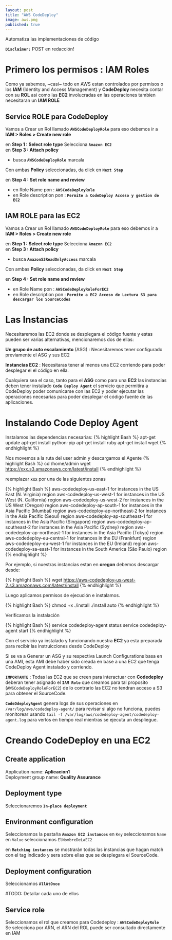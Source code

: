 ```yaml
---
layout: post
title: "AWS CodeDeploy"
image: aws.png
published: true
---
```


Automatiza las implementaciones de código

**`Disclaimer:`** POST en redacción!

Primero los permisos : **IAM Roles**
=======================================

Como ya sabemos, ~casi~ todo en AWS estan controlados por permisos o los **IAM** (Identity and Access Management) y **CodeDeploy** necesita contar con su **ROL** asi como las **EC2** involucradas en las operaciones tambien necesitaran un **IAM ROLE**

Service ROLE para **CodeDeploy**
---------------------------------------


Vamos a Crear un Rol llamado **`AWSCodeDeployRole`** para eso debemos ir a **IAM > Roles > Create new role**

en **Step 1 : Select role type** Selecciona **`Amazon EC2`**  
en **Step 3 : Attach policy**  

- busca **`AWSCodeDeployRole`** marcala

Con ambas **Policy** seleccionadas, da click en **`Next Step`**

en **Step 4 : Set role name and review**  

- en Role Name pon : **`AWSCodeDeployRole`**  
- en Role description pon : **`Permite a CodeDeploy Acceso y gestion de EC2`**


IAM ROLE para las **EC2**
---------------------------------------


Vamos a Crear un Rol llamado **`AWSCodeDeployRole`** para eso debemos ir a **IAM > Roles > Create new role**

en **Step 1 : Select role type** Selecciona **`Amazon EC2`**  
en **Step 3 : Attach policy**  

- busca **`AmazonS3ReadOnlyAccess`** marcala

Con ambas **Policy** seleccionadas, da click en **`Next Step`**

en **Step 4 : Set role name and review**  

- en Role Name pon : **`AWSCodeDeployRoleForEC2`**  
- en Role description pon : **`Permite a EC2 Acceso de Lectura S3 para descargar los SourceCodes`**


Las Instancias 
=======================================

Necesitaremos las EC2 donde se desplegara el código fuente y estas pueden ser varias alternativas, mencionaremos dos de ellas:

**Un grupo de auto escalamiento** (ASG) : Necesitaremos tener configurado previamente el ASG y sus EC2


**Instancias EC2** : Necesitaras tener al menos una EC2 corriendo para poder desplegar el el código en ella.


Cualquiera sea el caso, tanto para el **ASG** como para una **EC2** las instancias deben tener instalado **`Code Deploy Agent`** el servicio que permitira a CodeDeploy poder comunicarse con las EC2 y poder ejecutar las operaciones necesarias para poder desplegar el código fuente de las aplicaciones.



Instalando **Code Deploy Agent**
=======================================

Instalamos las dependencias necesarias:
{% highlight Bash %}
apt-get update
apt-get install python-pip
apt-get install ruby
apt-get install wget
{% endhighlight %}  

Nos movemos a la ruta del user admin y descargamos el Agente
{% highlight Bash %}
cd /home/admin
wget https://xxx.s3.amazonaws.com/latest/install
{% endhighlight %}  


reemplazar **`xxx`** por una de las siguientes zonas

{% highlight Bash %}
aws-codedeploy-us-east-1 for instances in the US East (N. Virginia) region
aws-codedeploy-us-west-1 for instances in the US West (N. California) region
aws-codedeploy-us-west-2 for instances in the US West (Oregon) region
aws-codedeploy-ap-south-1 for instances in the Asia Pacific (Mumbai) region
aws-codedeploy-ap-northeast-2 for instances in the Asia Pacific (Seoul) region
aws-codedeploy-ap-southeast-1 for instances in the Asia Pacific (Singapore) region
aws-codedeploy-ap-southeast-2 for instances in the Asia Pacific (Sydney) region
aws-codedeploy-ap-northeast-1 for instances in the Asia Pacific (Tokyo) region
aws-codedeploy-eu-central-1 for instances in the EU (Frankfurt) region
aws-codedeploy-eu-west-1 for instances in the EU (Ireland) region
aws-codedeploy-sa-east-1 for instances in the South America (São Paulo) region
{% endhighlight %}  


Por ejemplo, si nuestras instancias estan en **oregon** debemos descargar desde:

{% highlight Bash %}
wget https://aws-codedeploy-us-west-2.s3.amazonaws.com/latest/install
{% endhighlight %}  


Luego aplicamos permisos de ejecución e instalamos.

{% highlight Bash %}
chmod +x ./install
./install auto
{% endhighlight %}  


Verificamos la instalación

{% highlight Bash %}
service codedeploy-agent status
service codedeploy-agent start
{% endhighlight %}  

Con el servicio ya instalado y funcionando nuestra **EC2** ya esta preparada para recibir las instruicciones desde CodeDeploy

Si se va a Generar un ASG y su respectiva Launch Configurations basa en una AMI, esta AMI debe haber sido creada en base a una EC2 que tenga CodeDeploy Agent instalado y corriendo.

**`IMPORTANTE`** : Todas las EC2 que se creen para interactuar con **Codedeploy** deberan tener asignado el **`IAM Role`** que creamos para tal proposito (`AWSCodeDeployRoleForEC2`) de lo contrario las EC2 no tendran acceso a S3 para obtener el SourceCode.

**`CodeDdeployAgent`** genera logs de sus operaciones en `/var/log/aws/codedeploy-agent/`  para revisar si algo no funciona, puedes monitorear usando `tail -f /var/log/aws/codedeploy-agent/codedeploy-agent.log` para verlos en tiempo real mientras se ejecuta un despliegue.


Creando CodeDeploy en una **EC2**
=======================================



Create application
---------------------------------------

Application name: **Aplicacion1**   
Deployment group name: **Quality Assurance**  



Deployment type
---------------------------------------
Seleccionaremos **`In-place deployment`**



Environment configuration
---------------------------------------
Seleccionamos la pestaña **`Amazon EC2 instances`**
en `Key` seleccionamos `Name`
en `Value` seleccionamos `ElNombreDeLaEC2`

en **`Matching instances`** se mostrarán todas las instancias que hagan match con el tag indicado y sera sobre ellas que se desplegara el SourceCode.


Deployment configuration
---------------------------------------
Seleccionamos **`AllAtOnce`**

#TODO: Detallar cada uno de ellos


Service role
---------------------------------------
Seleccionamos el rol que creamos para Codedeploy : **`AWSCodeDeployRole`**  
Se selecciona por ARN, el ARN del ROL puede ser consultado directamente en IAM

